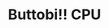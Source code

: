 --- 
title: "Buttobi!! CPU"
publishdate: "2019-8-21T16:48:46+02:00"
src: "https://365manga.net/manga/buttobi-cpu"
image: "https://data.365manga.net/images/thumbnails/6456-buttobi-cpu.jpg"
description: "This story revolves around the life of Akira, a man who has been saving his money for over three years to finally obtain a computer. Unable to get the computer model he wants he is offered the same model from a shady man in an alley. What happens next is something that will change the life of Akira forever. For he didn’t look at the box closely enough to note…"
---